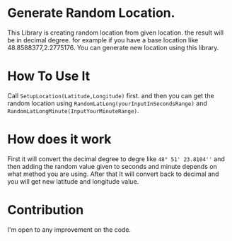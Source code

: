 # Generate Random Location.
This Library is creating random location from given location. the result will be in decimal degree.
for example if you have a base location like 48.8588377,2.2775176. You can generate new location using this library.

# How To Use It
Call ``SetupLocation(Latitude,Longitude)`` first. and then you can get the random location using
`RandomLatLong(yourInputInSecondsRange)` and `RandomLatLongMinute(InputYourMinuteRange)`.

# How does it work
First it will convert the decimal degree to degre like `48° 51' 23.8104''` and then adding the random value given to seconds and minute depends on what method you are using. After that It will convert back to decimal and you will get new latitude and longitude value.

# Contribution
I'm open to any improvement on the code.
